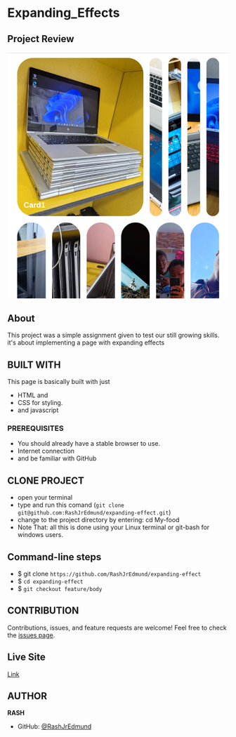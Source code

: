 # Expanding_Effects

## Project Review
![home page](assets/images/overview.png)

## About
This project was a simple assignment given to test our still growing skills. it's about implementing a page with expanding effects

## BUILT WITH
This page is basically built with just
* HTML and
* CSS for styling.
* and javascript

### PREREQUISITES
* You should already have a stable browser to use.
* Internet connection
* and be familiar with GitHub

## CLONE PROJECT
* open your terminal
* type and run this comand (`git clone git@github.com:RashJrEdmund/expanding-effect.git`)
* change to the project directory by entering: cd My-food
* Note That: all this is done using your Linux terminal or git-bash for windows users.

## Command-line steps

- $ git clone `https://github.com/RashJrEdmund/expanding-effect`
- $ `cd expanding-effect`
- $ `git checkout feature/body`

## CONTRIBUTION
Contributions, issues, and feature requests are welcome!
Feel free to check the [issues page](https://github.com/RashJrEdmund/expanding-effect/issues).

## Live Site

[Link](https://rashjredmund.github.io/expanding-effect/)

## AUTHOR
**RASH**
- GitHub: [@RashJrEdmund](https://github.com/RashJrEdmund)

<!-- ## License
This project is [w3school](./LICENSE) licensed. This project was made by "RASH -->